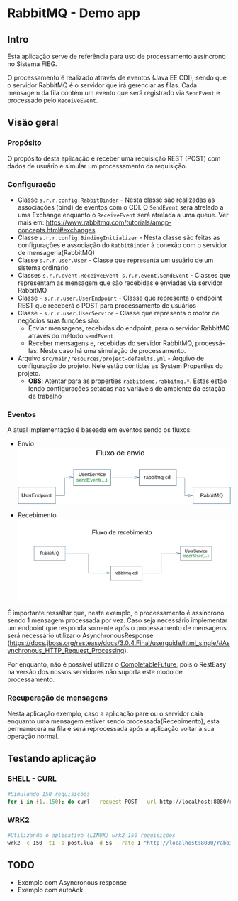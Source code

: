 # RabbitMQ - Demo app

## Intro

Esta aplicação serve de referência para uso de processamento assíncrono no Sistema FIEG.

O processamento é realizado através de eventos (Java EE CDI), sendo que o servidor RabbitMQ é o servidor que irá gerenciar as filas. Cada mensagem da fila contém um evento que será registrado via `SendEvent` e processado pelo `ReceiveEvent`.


## Visão geral

### Propósito

O propósito desta aplicação é receber uma requisição REST (POST) com dados de usuário e simular um processamento da requisição. 

### Configuração

* Classe `s.r.r.config.RabbitBinder` - Nesta classe são  realizadas as associações (bind) de eventos com o CDI. O `SendEvent` será atrelado a uma Exchange enquanto o `ReceiveEvent` será atrelada a uma queue. Ver mais em: https://www.rabbitmq.com/tutorials/amqp-concepts.html#exchanges
* Classe  `s.r.r.config.BindingInitializer` - Nesta classe são feitas as configurações e associação do `RabbitBinder` à conexão com o servidor de mensageria(RabbitMQ)
* Classe `s.r.r.user.User` - Classe que representa um usuário de um sistema ordinário
* Classes `s.r.r.event.ReceiveEvent s.r.r.event.SendEvent` - Classes que representam as mensagem que são recebidas e enviadas via servidor RabbitMQ
* Classe - `s.r.r.user.UserEndpoint` - Classe que representa o endpoint REST que receberá o POST para processamento de usuários
* Classe - `s.r.r.user.UserService` - Classe que representa o motor de negócios suas funções são:
    * Enviar mensagens, recebidas do endpoint,  para o servidor RabbitMQ através do método `sendEvent`
    * Receber mensagens e, recebidas do servidor RabbitMQ, processá-las. Neste caso há uma simulação de processamento.
* Arquivo `src/main/resources/project-defaults.yml` - Arquivo de configuração do projeto. Nele estão contidas as System Properties do projeto. 
    * **OBS**: Atentar para as properties `rabbitdemo.rabbitmq.*`. Estas estão lendo configurações setadas nas variáveis de ambiente da estação de trabalho


### Eventos

A atual implementação é baseada em eventos sendo os fluxos:


* Envio
![Diagrama_de_envio](diagrama-envio.jpg)

* Recebimento
![Diagrama_de_recebimento](diagrama-recebimento.jpg)

É importante ressaltar que, neste exemplo, o processamento é assíncrono sendo 1 mensagem processada por vez. Caso seja necessário implementar um endpoint que responda somente após o processamento de mensagens será necessário utilizar o AsynchronousResponse (https://docs.jboss.org/resteasy/docs/3.0.4.Final/userguide/html_single/#Asynchronous_HTTP_Request_Processing).

Por enquanto, não é possível utilizar o [CompletableFuture](https://docs.jboss.org/resteasy/docs/3.5.1.Final/userguide/html/Asynchronous_HTTP_Request_Processing.html), pois o RestEasy na versão dos nossos servidores não suporta este modo de processamento.

### Recuperação de mensagens

Nesta aplicação exemplo, caso a aplicação pare ou o servidor caia enquanto uma mensagem estiver sendo processada(Recebimento), esta permanecerá na fila e será reprocessada após a aplicação voltar à sua operação normal.


## Testando aplicação

### SHELL - CURL

```bash
#Simulando 150 requisições
for i in {1..150}; do curl --request POST --url http://localhost:8080/rabbitdemo/api/users --header 'content-type: application/json' --data '{"name": "teste","login": "teste","password": "teste"}'; done;
```

### WRK2 
```bash
#Utilizando o aplicativo (LINUX) wrk2 150 requisições
wrk2 -c 150 -t1 -s post.lua -d 5s --rate 1 "http://localhost:8080/rabbitdemo/api/users"
```

## TODO 

* Exemplo com Asyncronous response
* Exemplo com autoAck
